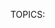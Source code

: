 TOPICS: <title>

# HTML Title Element: `<title>`

The HTML `<title>` element defines the document's **title** that is shown in a browser's *title
bar* or a *page's tab*. It only contains text and TOPICS within the element are ignored.

## `<title>` Meta

|  |  |
| :-- | :-- |
| **Content categories** | *Metadata content*. |
| **Permitted content** | Text that is not inter-element whitespace. |
| **Tag omission** | Both opening and closing TOPICS are required. Note that leaving off `</title>` should cause the browser to ignore the rest of the page. |
| **Permitted parents** | A [`<head>`](/en/webfrontend/<head>/) element that contains no other `<title>` element. |
| **Permitted ARIA roles** | None |
| **DOM interface** | **`HTMLTitleElement`** |

## Usage Notes

The `<title>` element is always used within a page's [`<head>`](/en/webfrontend/<head>/) block.

### Page titles and SEO

The contents of a page title can have significant implications for
**[[search engine optimization]]** (**SEO**). In general, a longer, descriptive title will perform
better than short or uninspired titles. Not only is the content of the title one of the components
used by algorithms to decide the order in which to list pages in search results, but the title is
the initial "hook" by which you grab the attention of readers glancing at the search results page.

A few guidelines and tips for composing good titles:

- Avoid one or two word titles. Use a descriptive phrase, or a term/definition pairing for glossary
or reference-style pages.
- Search engines will typically display somewhere around the first *55-60* characters of a page title.
Text beyond that may be lost, so try not to have titles longer than that. If you must use a longer title,
make sure the important parts come earlier and that nothing critical is in the part of the title
that is likely to be dropped.
- Avoid special characters when possible; not all browsers will display them the same way.
For example, "`<`" often winds up displayed in the window title bar as "`&lt;`" (the HTML less-than entity).
- **Don't use "keyword blobs."** If your title is just a list of words, algorithms will
often artificially reduce your page's position in the search results.
- Try to make sure your titles are as unique as possible within your own site. Duplicate—or
near-duplicate—titles can contribute to inaccurate search results.
